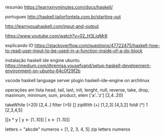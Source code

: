 resumão
    https://learnxinyminutes.com/docs/haskell/

portugues
    http://haskell.tailorfontela.com.br/starting-out

http://learnyouahaskell.com/input-and-output

https://www.youtube.com/watch?v=02_H3LjqMr8

explicando IO
    https://stackoverflow.com/questions/47722475/haskell-how-to-read-user-input-to-be-used-in-a-function-inside-of-a-do-block

instalação haskell ide engine ubuntu
    https://medium.com/@remisa.yousefvand/setup-haskell-development-environment-on-ubuntu-64c0f29f2b


vscode
    haskell language server plugin
    haskell-ide-engine on archlinux

operações em lista
head, tail, last, init, lenght, null, reverse, take, drop, maximum, minimum, sum, product, elem
['a'..'z']
[2,4..20]

takeWhile (<20) [2,4..]
filter (>5) []
zipWith (+) [1,2,3] [4,3,2]
foldl (*) 1 [2,3,4,5]

[[x * y | y <- [1..10]] | x <- [1..10]]

letters = "abcde"
numeros = [1, 2, 3, 4, 5]
zip letters numeros

